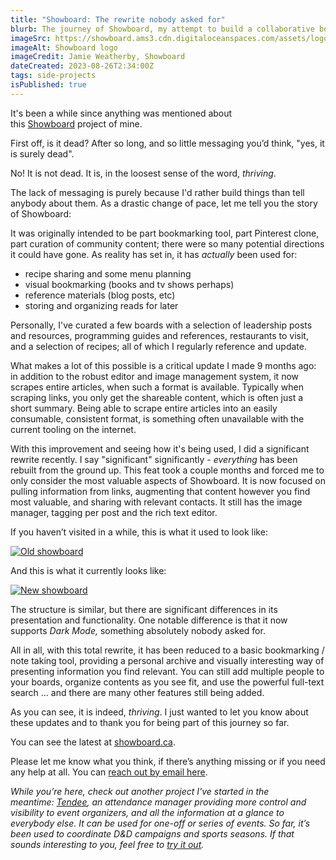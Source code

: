 ```yaml
---
title: "Showboard: The rewrite nobody asked for"
blurb: The journey of Showboard, my attempt to build a collaborative bookmarking tool
imageSrc: https://showboard.ams3.cdn.digitaloceanspaces.com/assets/logo-full-vertical-padded.png
imageAlt: Showboard logo
imageCredit: Jamie Weatherby, Showboard
dateCreated: 2023-08-26T2:34:00Z
tags: side-projects
isPublished: true
---
```


It's been a while since anything was mentioned about this [Showboard](https://showboard.ca/) project of mine. 

First off, is it dead? After so long, and so little messaging you’d think, "yes, it is surely dead".

No! It is not dead. It is, in the loosest sense of the word, *thriving*.

The lack of messaging is purely because I'd rather build things than tell anybody about them. As a drastic change of pace, let me tell you the story of Showboard:

It was originally intended to be part bookmarking tool, part Pinterest clone, part curation of community content; there were so many potential directions it could have gone. As reality has set in, it has *actually* been used for:

- recipe sharing and some menu planning
- visual bookmarking (books and tv shows perhaps)
- reference materials (blog posts, etc)
- storing and organizing reads for later

Personally, I've curated a few boards with a selection of leadership posts and resources, programming guides and references, restaurants to visit, and a selection of recipes; all of which I regularly reference and update.

What makes a lot of this possible is a critical update I made 9 months ago: in addition to the robust editor and image management system, it now scrapes entire articles, when such a format is available. Typically when scraping links, you only get the shareable content, which is often just a short summary. Being able to scrape entire articles into an easily consumable, consistent format, is something often unavailable with the current tooling on the internet.

With this improvement and seeing how it's being used, I did a significant rewrite recently. I say "significant" significantly - *everything* has been rebuilt from the ground up. This feat took a couple months and forced me to only consider the most valuable aspects of Showboard. It is now focused on pulling information from links, augmenting that content however you find most valuable, and sharing with relevant contacts. It still has the image manager, tagging per post and the rich text editor.

If you haven’t visited in a while, this is what it used to look like:

[![Old showboard](https://showboard.ams3.cdn.digitaloceanspaces.com/assets/showboard-old-demo-thumb.png)](https://showboard.ams3.cdn.digitaloceanspaces.com/assets/showboard-walkthru-v5.1-compressed.mp4)

And this is what it currently looks like:

[![New showboard](https://showboard.ams3.cdn.digitaloceanspaces.com/assets/showboard-new-demo-thumb.png)](https://showboard.ams3.cdn.digitaloceanspaces.com/assets/demo-new-recipe-workflow.mp4)

The structure is similar, but there are significant differences in its presentation and functionality. One notable difference is that it now supports *Dark Mode,* something absolutely nobody asked for.

All in all, with this total rewrite, it has been reduced to a basic bookmarking / note taking tool, providing a personal archive and visually interesting way of presenting information you find relevant. You can still add multiple people to your boards, organize contents as you see fit, and use the powerful full-text search ... and there are many other features still being added.

As you can see, it is indeed, *thriving*. I just wanted to let you know about these updates and to thank you for being part of this journey so far.

You can see the latest at [showboard.ca](https://showboard.ca/).

Please let me know what you think, if there’s anything missing or if you need any help at all. You can [reach out by email here](https://showboard.ca/contact).

*While you’re here, check out another project I've started in the meantime: [Tendee](https://tendee.co/), an attendance manager providing more control and visibility to event organizers, and all the information at a glance to everybody else. It can be used for one-off or series of events. So far, it’s been used to coordinate D&D campaigns and sports seasons. If that sounds interesting to you, feel free to [try it out](https://tendee.co/get-started).*